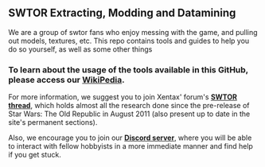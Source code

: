 ## SWTOR Extracting, Modding and Datamining

We are a group of swtor fans who enjoy messing with the game, and pulling out models, textures, etc. This repo contains tools and guides to help you do so yourself, as well as some other things

### To learn about the usage of the tools available in this GitHub, please access our **[WikiPedia](https://github.com/SWTOR-Extractors-Modders-Dataminers/WikiPedia/wiki)**.

For more information, we suggest you to join Xentax' forum's **[SWTOR thread](https://forum.xentax.com/viewtopic.php?f=10&t=7186&start=99999)**, which holds almost all the research done since the pre-release of Star Wars: The Old Republic in August 2011 (also present up to date in the site's permanent sections).

Also, we encourage you to join our **[Discord server](https://discord.gg/XfHFjSN)**, where you will be able to interact with fellow hobbyists in a more immediate manner and find help if you get stuck.
